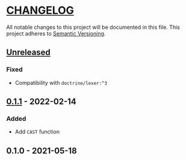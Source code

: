 # [CHANGELOG](http://keepachangelog.com/)
All notable changes to this project will be documented in this file.
This project adheres to [Semantic Versioning](http://semver.org/).

## [Unreleased]

### Fixed

- Compatibility with `doctrine/lexer:^3`

## [0.1.1] - 2022-02-14

### Added

- Add `CAST` function

## 0.1.0 - 2021-05-18

[Unreleased]: https://github.com/ajgarlag/AjglDoctrineOrmPgsqlFunctions/compare/0.1.1...main
[0.1.1]: https://github.com/ajgarlag/AjglDoctrineOrmPgsqlFunctions/compare/0.1.0...0.1.1
